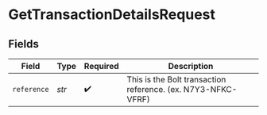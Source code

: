 # GetTransactionDetailsRequest


## Fields

| Field                                                        | Type                                                         | Required                                                     | Description                                                  |
| ------------------------------------------------------------ | ------------------------------------------------------------ | ------------------------------------------------------------ | ------------------------------------------------------------ |
| `reference`                                                  | *str*                                                        | :heavy_check_mark:                                           | This is the Bolt transaction reference. (ex. N7Y3-NFKC-VFRF) |